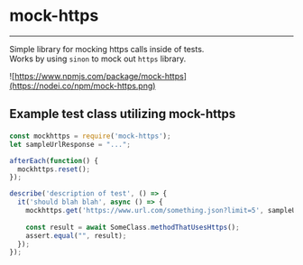 # mock-https
----------
Simple library for mocking https calls inside of tests.  
Works by using `sinon` to mock out `https` library.

![https://www.npmjs.com/package/mock-https](https://nodei.co/npm/mock-https.png)

Example test class utilizing mock-https
--------------  

<p>

####

```javascript
const mockhttps = require('mock-https');
let sampleUrlResponse = "...";

afterEach(function() {
  mockhttps.reset();
});

describe('description of test', () => {
  it('should blah blah', async () => {
    mockhttps.get('https://www.url.com/something.json?limit=5', sampleUrlResponse);
    
    const result = await SomeClass.methodThatUsesHttps();
	assert.equal("", result);
  });
});


```